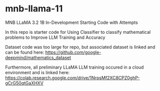 # mnb-llama-11
MNB LLaMA 3.2 1B In-Development Starting Code with Attempts

In this repo is starter code for Using Classifier to classify mathematical problems to Improve LLM Training and Accuracy

Dataset code was too large for repo, but associated dataset is linked and can be found here: https://github.com/google-deepmind/mathematics_dataset

Furthermore, all preliminary LLaMA LLM training occured in a cloud environment and is linked here: https://colab.research.google.com/drive/1NrpsMf2XC8CPZ0ghP-gCrG50qtGaXHXV
